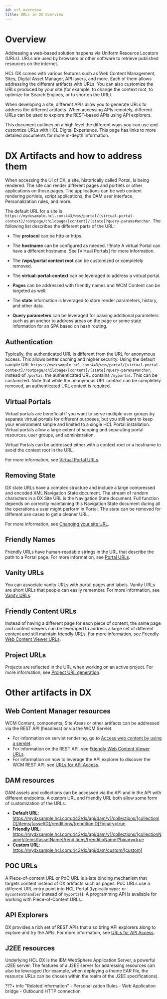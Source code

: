 ```yaml
---
id: url_overview
title: URLs in DX Overview
---
```


# Overview

Addressing a web-based solution happens via Uniform Resource Locators (URLs). URLs are used by browsers or other software to retrieve published resources on the internet. 

HCL DX comes with various features such as Web Content Management, Sites, Digital Asset Manager, API layers, and more. Each of them allows
addressing the different artifacts with URLs. You can also customize the URLs produced by your site (for example, to change the context root, to optimize for Search Engines, or to shorten the URL).

When developing a site, different APIs allow you to generate URLs to address the different artifacts. When accessing APIs remotely, different URLs can be used to explore the REST-based APIs using API explorers.

This document outlines on a high level the different ways you can use and customize URLs with HCL Digital Experience. This page has links to more detailed documents for more in-depth information.

# DX Artifacts and how to address them

When accessing the UI of DX, a site, historically called Portal, is being rendered. The site can render different pages and portlets or other applications on those pages. The applications can be web content rendering portlets, script applications, the DAM user interface, Personalization rules, and more.

The default URL for a site is `https://mydxsample.hcl.com:443/wps/portal/[virtual-portal-context]/rootpage/childpage/[content]/[state]?query-params#anchor`. The following list describes the different parts of the URL:

- The **protocol** can be http or https.
- The **hostname** can be configured as needed. 
    !!!note
      A virtual Portal can have a different hostname. See [Virtual Portals] for more information.
      
- The **/wps/portal context root** can be customized or completely removed. 
- The **virtual-portal-context** can be leveraged to address a virtual portal. 
- **Pages** can be addressed with friendly names and WCM Content can be targeted as well. 
- The **state** information is leveraged to store render parameters, history, and other data. 
- **Query parameters** can be leveraged for passing additional parameters such as an anchor to address areas on the page or some state information for an SPA based on hash routing.

## Authentication

Typically, the authenticated URL is different from the URL for anonymous access. This allows better caching and higher security. Using the default sample URL `https://mydxsample.hcl.com:443/wps/portal/[virtual-portal-context]/rootpage/childpage/[content]/[state]?query-params#anchor`, instead of `/portal`, the authenticated URL contains `/myportal`. This can be customized. Note that while the anonymous URL context can be completely removed, an authenticated URL context is required.

## Virtual Portals

Virtual portals are beneficial if you want to serve multiple user groups by separate virtual portals for different purposes, but you still want to keep your environment simple and limited to a single HCL Portal installation. Virtual portals allow a large extent of scoping and separating portal resources, user groups, and administration.

Virtual Portals can be addressed either with a context root or a hostname to avoid the context root in the URL.

For more information, see [Virtual Portal URLs](../../virtual_portal/vp_planning/shape_vp_ux/advppln_shpux_urlmap.md).

## Removing State

DX state URLs have a complex structure and include a large compressed and encoded XML Navigation State document. The stream of random characters in a DX Site URL is the Navigation State document. Full function depends on correctly maintaining this Navigation State document during all the operations a user might perform in Portal. The state can be removed for different use cases to get a cleaner URL.

For more information, see [Changing your site URL](../../../deployment/manage/siteurl_cfg/index.md).

## Friendly Names

Friendly URLs have human-readable strings in the URL that describe the path to a Portal page. For more information, see [Portal URLs](../building_website/site_urls.md).

## Vanity URLs

You can associate vanity URLs with portal pages and labels. Vanity URLs are short URLs that people can easily remember. For more information, see [Vanity URLs](../../../manage_content/wcm_delivery/vanity_url/index.md).

## Friendly Content URLs

Instead of having a different page for each piece of content, the same page and content viewers can be leveraged to address a large set of different content and still maintain friendly URLs. For more information, see [Friendly Web Content Viewer URLs](../../../manage_content/wcm_delivery/deliver_webcontent_on_dx/customizing_content/friendlyurl_wcmviewer/index.md).

## Project URLs

Projects are reflected in the URL when working on an active project. For more information, see [Project URL generation](../../../manage_content/wcm_authoring/authoring_portlet/content_management_artifacts/pages/managed_pages/advadmin_managedpages/wcm_mngpages_projectapi.md).

# Other artifacts in DX

## Web Content Manager resources

WCM Content, components, Site Areas or other artifacts can be addressed via the REST API (headless) or via the WCM Servlet.

- For information on servlet rendering, go to [Access web content by using a servlet](../../../manage_content/wcm_delivery/wcm_config_delivery_servlet.md).
- For information on the REST API, see [Friendly Web Content Viewer URLs](../../../manage_content/wcm_development/wcm_rest/index.md).
- For information on how to leverage the API explorer to discover the WCM REST API, see [URLs for API Access](../../../get_started/product_overview/api_access.md).

## DAM resources

DAM assets and collections can be accessed via the API and in the API with different endpoints. A custom URL and friendly URL both allow some form of customization of the URLs.

- **Default URL**: https://mydxsample.hcl.com:443/dx/api/dam/v1/collections/[collectionID]/items/[assetID]/renditions/[renditionID]?binary=true
- **Friendly URL**: https://mydxsample.hcl.com:443/dx/api/dam/v1/collections/[collectionName]/items/[assetName]/renditions/[renditioName]?binary=true
- **Custom URL**: https://mydxsample.hcl.com:443/dx/api/dam/custom/[custom]

## POC URLs

A Piece-of-content URL or PoC URL is a late binding mechanism that targets content instead of DX artifacts such as pages. PoC URLs use a different URL entry point into HCL Portal (typically `mypoc` or `mycontenthandler` instead of `myportal`). A programming API is available for working with Piece-of-Content URLs.

## API Explorers

DX provides a rich set of REST APIs that also bring API explorers along to explore and try the APIs. For more information, see [URLs for API Access](../../../get_started/product_overview/api_access.md).

## J2EE resources

Underlying HCL DX is the IBM WebSphere Application Server, a powerful J2EE server. The features of a J2EE server for addressing resources can also be leveraged (for example, when deploying a theme EAR file, the resource URLs can be chosen within the realm of the J2EE specifications).

???+ info "Related information"
    - Personalization Rules
    - Web Application bridge
    - Outbound HTTP connection
